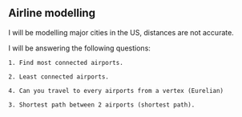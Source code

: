 ## Airline modelling

I will be modelling major cities in the US, distances are not accurate. 

I will be answering the following questions:

    1. Find most connected airports.

    2. Least connected airports. 

    4. Can you travel to every airports from a vertex (Eurelian) 

    3. Shortest path between 2 airports (shortest path).
